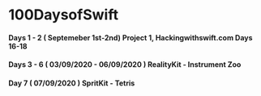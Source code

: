 # 100DaysofSwift

#### Days 1 - 2 ( Septemeber 1st-2nd) Project 1, Hackingwithswift.com Days 16-18
#### Days 3 - 6 ( 03/09/2020 - 06/09/2020 ) RealityKit - Instrument Zoo
#### Day 7 ( 07/09/2020 ) SpritKit - Tetris 

